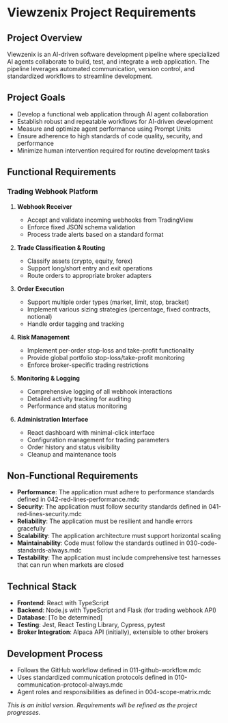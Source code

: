 # Viewzenix Project Requirements

## Project Overview
Viewzenix is an AI-driven software development pipeline where specialized AI agents collaborate to build, test, and integrate a web application. The pipeline leverages automated communication, version control, and standardized workflows to streamline development.

## Project Goals
- Develop a functional web application through AI agent collaboration
- Establish robust and repeatable workflows for AI-driven development
- Measure and optimize agent performance using Prompt Units
- Ensure adherence to high standards of code quality, security, and performance
- Minimize human intervention required for routine development tasks

## Functional Requirements

### Trading Webhook Platform
1. **Webhook Receiver**
   - Accept and validate incoming webhooks from TradingView
   - Enforce fixed JSON schema validation
   - Process trade alerts based on a standard format

2. **Trade Classification & Routing**
   - Classify assets (crypto, equity, forex)
   - Support long/short entry and exit operations
   - Route orders to appropriate broker adapters

3. **Order Execution**
   - Support multiple order types (market, limit, stop, bracket)
   - Implement various sizing strategies (percentage, fixed contracts, notional)
   - Handle order tagging and tracking

4. **Risk Management**
   - Implement per-order stop-loss and take-profit functionality
   - Provide global portfolio stop-loss/take-profit monitoring
   - Enforce broker-specific trading restrictions

5. **Monitoring & Logging**
   - Comprehensive logging of all webhook interactions
   - Detailed activity tracking for auditing
   - Performance and status monitoring

6. **Administration Interface**
   - React dashboard with minimal-click interface
   - Configuration management for trading parameters
   - Order history and status visibility
   - Cleanup and maintenance tools

## Non-Functional Requirements
- **Performance**: The application must adhere to performance standards defined in 042-red-lines-performance.mdc
- **Security**: The application must follow security standards defined in 041-red-lines-security.mdc
- **Reliability**: The application must be resilient and handle errors gracefully
- **Scalability**: The application architecture must support horizontal scaling
- **Maintainability**: Code must follow the standards outlined in 030-code-standards-always.mdc
- **Testability**: The application must include comprehensive test harnesses that can run when markets are closed

## Technical Stack
- **Frontend**: React with TypeScript
- **Backend**: Node.js with TypeScript and Flask (for trading webhook API)
- **Database**: [To be determined]
- **Testing**: Jest, React Testing Library, Cypress, pytest
- **Broker Integration**: Alpaca API (initially), extensible to other brokers

## Development Process
- Follows the GitHub workflow defined in 011-github-workflow.mdc
- Uses standardized communication protocols defined in 010-communication-protocol-always.mdc
- Agent roles and responsibilities as defined in 004-scope-matrix.mdc

*This is an initial version. Requirements will be refined as the project progresses.* 